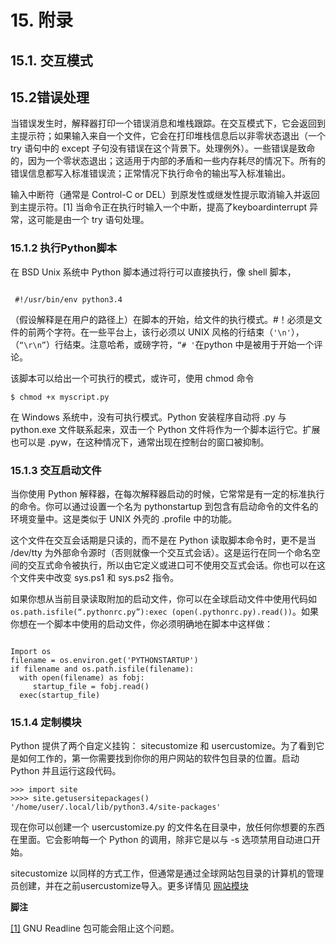 # 15. 附录
## 15.1. 交互模式
## 15.2错误处理

当错误发生时，解释器打印一个错误消息和堆栈跟踪。在交互模式下，它会返回到主提示符；如果输入来自一个文件，它会在打印堆栈信息后以非零状态退出（一个 try 语句中的 except 子句没有错误在这个背景下。处理例外）。一些错误是致命的，因为一个零状态退出；这适用于内部的矛盾和一些内存耗尽的情况下。所有的错误信息都写入标准错误流；正常情况下执行命令的输出写入标准输出。

输入中断符（通常是 Control-C or DEL）到原发性或继发性提示取消输入并返回到主提示符。<a name="[1]"></a>[1] 当命令正在执行时输入一个中断，提高了keyboardinterrupt 异常，这可能是由一个 try 语句处理。

### 15.1.2 执行Python脚本

在 BSD Unix 系统中 Python 脚本通过将行可以直接执行，像 shell 脚本，

```

 #!/usr/bin/env python3.4

```

（假设解释是在用户的路径上）在脚本的开始，给文件的执行模式。#！必须是文件的前两个字符。在一些平台上，该行必须以 UNIX 风格的行结束（`'\n'`），（`“\r\n”`）行结束。注意哈希，或磅字符，`“# '`在python 中是被用于开始一个评论。

该脚本可以给出一个可执行的模式，或许可，使用 chmod 命令

```
$ chmod +x myscript.py

```

在 Windows 系统中，没有可执行模式。Python 安装程序自动将 .py 与python.exe 文件联系起来，双击一个 Python 文件将作为一个脚本运行它。扩展也可以是 .pyw，在这种情况下，通常出现在控制台的窗口被抑制。

### 15.1.3 交互启动文件

当你使用 Python 解释器，在每次解释器启动的时候，它常常是有一定的标准执行的命令。你可以通过设置一个名为 pythonstartup 到包含有启动命令的文件名的环境变量中。这是类似于 UNIX 外壳的 .profile 中的功能。

这个文件在交互会话期是只读的，而不是在 Python 读取脚本命令时，更不是当 /dev/tty 为外部命令源时（否则就像一个交互式会话）。这是运行在同一个命名空间的交互式命令被执行，所以由它定义或进口可不使用交互式会话。你也可以在这个文件夹中改变 sys.ps1 和 sys.ps2 指令。

如果你想从当前目录读取附加的启动文件，你可以在全球启动文件中使用代码如 `os.path.isfile(“.pythonrc.py”):exec (open(.pythonrc.py).read())`。如果你想在一个脚本中使用的启动文件，你必须明确地在脚本中这样做：

```

Import os  
filename = os.environ.get('PYTHONSTARTUP')  
if filename and os.path.isfile(filename):  
  with open(filename) as fobj:  
     startup_file = fobj.read()  
  exec(startup_file)  

```

### 15.1.4 定制模块

Python 提供了两个自定义挂钩： sitecustomize 和 usercustomize。为了看到它是如何工作的，第一你需要找到你你的用户网站的软件包目录的位置。启动 Python 并且运行这段代码。

```
>>> import site  
>>>> site.getusersitepackages()  
'/home/user/.local/lib/python3.4/site-packages'

```
 
现在你可以创建一个 usercustomize.py 的文件名在目录中，放任何你想要的东西在里面。它会影响每一个 Python 的调用，除非它是以与 -s 选项禁用自动进口开始。

sitecustomize 以同样的方式工作，但通常是通过全球网站包目录的计算机的管理员创建，并在之前usercustomize导入。更多详情见 [网站模块](https://docs.python.org/3/library/site.html#module-site)

**脚注**

<a href="#[1]">[1]</a> GNU Readline 包可能会阻止这个问题。
